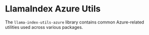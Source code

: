# LlamaIndex Azure Utils

The `llama-index-utils-azure` library contains common Azure-related utilities used across various packages.
